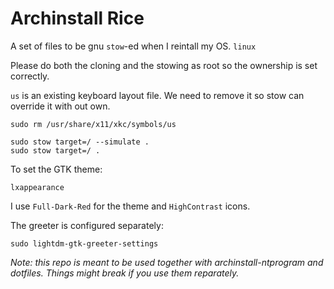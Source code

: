 # Archinstall Rice

A set of files to be gnu `stow`-ed when I reintall my OS.
`linux`

Please do both the cloning and the stowing as root so the ownership is set correctly.

`us` is an existing keyboard layout file. We need to remove it so stow can override it with out own.
```
sudo rm /usr/share/x11/xkc/symbols/us
```

```
sudo stow target=/ --simulate .
sudo stow target=/ .
```

To set the GTK theme:
```
lxappearance
```
I use `Full-Dark-Red` for the theme and `HighContrast` icons.

The greeter is configured separately:
```
sudo lightdm-gtk-greeter-settings
```

*Note: this repo is meant to be used together with archinstall-ntprogram and dotfiles. Things might break if you use them reparately.*
